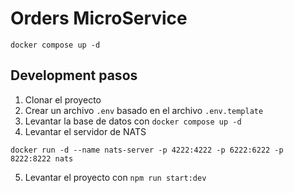 # Orders MicroService

```
docker compose up -d
```

## Development pasos

1. Clonar el proyecto
2. Crear un archivo `.env` basado en el archivo `.env.template`
3. Levantar la base de datos con `docker compose up -d`
4. Levantar el servidor de NATS
````
docker run -d --name nats-server -p 4222:4222 -p 6222:6222 -p 8222:8222 nats
````
5. Levantar el proyecto con `npm run start:dev`